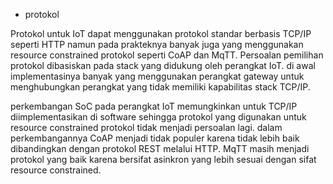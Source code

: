 * protokol

Protokol untuk IoT dapat menggunakan protokol standar berbasis TCP/IP seperti HTTP namun pada prakteknya banyak juga yang menggunakan resource constrained protokol seperti CoAP dan MqTT. Persoalan pemilihan protokol dibasiskan pada stack yang didukung oleh perangkat IoT. di awal implementasinya banyak yang menggunakan perangkat gateway untuk menghubungkan perangkat yang tidak memiliki kapabilitas stack TCP/IP. 

perkembangan SoC pada perangkat IoT memungkinkan untuk TCP/IP diimplementasikan di software sehingga protokol yang digunakan untuk resource constrained protokol tidak menjadi persoalan lagi. dalam perkembangannya CoAP menjadi tidak populer karena tidak lebih baik dibandingkan dengan protokol REST melalui HTTP. MqTT masih menjadi protokol yang baik karena bersifat asinkron yang lebih sesuai dengan sifat resource constrained.
